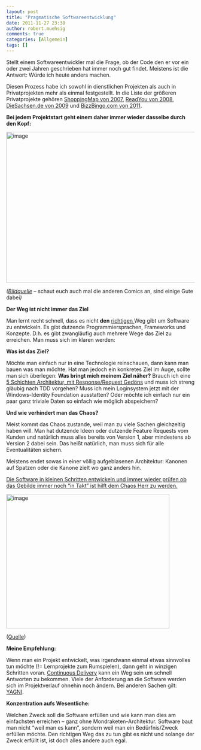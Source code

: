 ```yaml
---
layout: post
title: "Pragmatische Softwareentwicklung"
date: 2011-11-27 23:38
author: robert.muehsig
comments: true
categories: [Allgemein]
tags: []
---
```

<p>Stellt einem Softwareentwickler mal die Frage, ob der Code den er vor ein oder zwei Jahren geschrieben hat immer noch gut findet. Meistens ist die Antwort: Würde ich heute anders machen. </p> <p>Diesen Prozess habe ich sowohl in dienstlichen Projekten als auch in Privatprojekten mehr als einmal festgestellt. In die Liste der größeren Privatprojekte gehören <a href="http://code-inside.de/blog/2007/09/30/microsoft-ajax-amazon-windows-live-bildersuche-style-shoppingmap/">ShoppingMap von 2007</a>, <a href="http://code-inside.de/blog/2008/06/03/howtocode-youread-community-getriebene-professionelle-applikationsentwicklung/">ReadYou von 2008</a>, <a href="http://code-inside.de/blog/2009/09/06/diesachsende/">DieSachsen.de von 2009</a> und <a href="http://code-inside.de/blog/2011/01/06/bullshit-bingo-online-mit-bizzbingo-rtw/">BizzBingo.com von 2011</a>. </p> <p><strong>Bei jedem Projektstart geht einem daher immer wieder dasselbe durch den Kopf:</strong></p> <p><a href="{{BASE_PATH}}/assets/wp-images/image1411.png"><img style="background-image: none; border-bottom: 0px; border-left: 0px; padding-left: 0px; padding-right: 0px; display: inline; border-top: 0px; border-right: 0px; padding-top: 0px" title="image" border="0" alt="image" src="{{BASE_PATH}}/assets/wp-images/image_thumb589.png" width="514" height="403"></a></p> <p><em>(</em><a href="http://www.bonkersworld.net/building-software/"><em>Bildquelle</em></a> – schaut euch auch mal die anderen Comics an, sind einige Gute dabei<em>)</em></p>  <p><strong>Der Weg ist nicht immer das Ziel</strong></p> <p>Man lernt recht schnell, dass es nicht <strong>den</strong> <u>richtigen </u>Weg gibt um Software zu entwickeln. Es gibt dutzende Programmiersprachen, Frameworks und Konzepte. D.h. es gibt zwangläufig auch mehrere Wege das Ziel zu erreichen. Man muss sich im klaren werden: </p> <p><strong>Was ist das Ziel?</strong> </p> <p>Möchte man einfach nur in eine Technologie reinschauen, dann kann man bauen was man möchte. Hat man jedoch ein konkretes Ziel im Auge, sollte man sich überlegen: <strong>Was bringt mich meinem Ziel näher?</strong> Brauch ich eine <a href="http://code-inside.de/blog/2008/08/13/howtocode-readyou-evolution-der-architektur/">5 Schichten Architektur, mit Response/Request Gedöns</a> und muss ich streng gläubig nach TDD vorgehen? Muss ich mein Loginsystem jetzt mit der Windows-Identity Foundation ausstatten? Oder möchte ich einfach nur ein paar ganz triviale Daten so einfach wie möglich abspeichern?</p> <p><strong>Und wie verhindert man das Chaos?</strong></p> <p>Meist kommt das Chaos zustande, weil man zu viele Sachen gleichzeitig haben will. Man hat dutzende Ideen oder dutzende Feature Requests vom Kunden und natürlich muss alles bereits von Version 1, aber mindestens ab Version 2 dabei sein. Das heißt natürlich, man muss sich für alle Eventualitäten sichern. </p> <p>Meistens endet sowas in einer völlig aufgeblasenen Architektur: Kanonen auf Spatzen oder die Kanone zielt wo ganz anders hin. </p> <p><u>Die Software in kleinen Schritten entwickeln und immer wieder prüfen ob das Gebilde immer noch </u><a href="http://en.wikipedia.org/wiki/SOLID_(object-oriented_design)"><u>“in Takt”</u></a><u> ist hilft dem Chaos Herr zu werden.</u></p> <p><a href="{{BASE_PATH}}/assets/wp-images/image1412.png"><img style="background-image: none; border-bottom: 0px; border-left: 0px; padding-left: 0px; padding-right: 0px; display: inline; border-top: 0px; border-right: 0px; padding-top: 0px" title="image" border="0" alt="image" src="{{BASE_PATH}}/assets/wp-images/image_thumb590.png" width="436" height="359"></a></p> <p>(<a href="http://lostechies.com/derickbailey/2009/02/11/solid-development-principles-in-motivational-pictures/">Quelle</a>)</p> <p><strong>Meine Empfehlung:</strong></p> <p>Wenn man ein Projekt entwickelt, was irgendwann einmal etwas sinnvolles tun möchte (!= Lernprojekte zum Rumspielen), dann geht in winzigen Schritten voran. <a href="http://code-inside.de/blog/2010/12/15/howtocode-development-at-the-speed-and-scale-of-google-continuous-deliveryx/">Continuous Delivery</a> kann ein Weg sein um schnell Antworten zu bekommen. Viele der Anforderung an die Software werden sich im Projektverlauf ohnehin noch ändern. Bei anderen Sachen gilt: <a href="http://code-inside.de/blog/2011/11/04/keep-it-simple-yagni/">YAGNI</a>. </p> <p><strong>Konzentration aufs Wesentliche:</strong> </p> <p>Welchen Zweck soll die Software erfüllen und wie kann man dies am einfachsten erreichen – ganz ohne Mondraketen-Architektur. Software baut man nicht “weil man es kann”, sondern weil man ein Bedürfnis/Zweck erfüllen möchte. Den richtigen Weg das zu tun gibt es nicht und solange der Zweck erfüllt ist, ist doch alles andere auch egal.</p>

